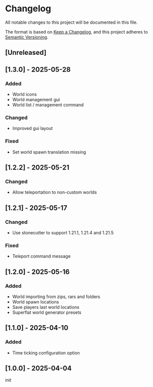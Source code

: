 # Changelog
All notable changes to this project will be documented in this file.

The format is based on [Keep a Changelog](https://keepachangelog.com/en/1.0.0/),
and this project adheres to [Semantic Versioning](https://semver.org/spec/v2.0.0.html).

## [Unreleased]

## [1.3.0] - 2025-05-28
### Added
- World icons
- World management gui
- World list / management command

### Changed
- Improved gui layout

### Fixed
- Set world spawn translation missing

## [1.2.2] - 2025-05-21
### Changed
- Allow teleportation to non-custom worlds

## [1.2.1] - 2025-05-17
### Changed
- Use stonecutter to support 1.21.1, 1.21.4 and 1.21.5

### Fixed
- Teleport command message

## [1.2.0] - 2025-05-16
### Added
- World importing from zips, rars and folders
- World spawn locations
- Save players last world locations
- Superflat world generator presets

## [1.1.0] - 2025-04-10
### Added
- Time ticking configuration option

## [1.0.0] - 2025-04-04
init